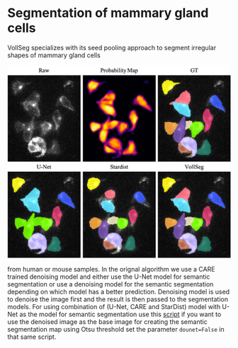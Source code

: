 # Segmentation of mammary gland cells

VollSeg specializes with its seed pooling approach to segment irregular shapes of mammary gland cells

![Mammary Gland Cells](images/Seg_compare-big.png) 

from human or mouse samples. In the orignal algorithm we use a CARE trained denoising model and either use the U-Net model for semantic segmentation or use a denoising model for the semantic segmentation depending on which model has a better prediction. Denoising model is used to denoise the image first and the result is then passed to the segmentation models. For using combination of (U-Net, CARE and StarDist) model with U-Net as the model for semantic segmentation use this [script](scripts/mammary_gland_us.py) if you want to use the denoised image as the base image for creating the semantic segmentation map using Otsu threshold set the parameter ```dounet=False``` in that same script.